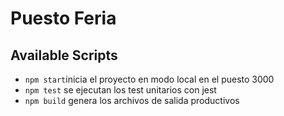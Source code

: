 # Puesto Feria
## Available Scripts

- `npm start`inicia el proyecto en modo local en el puesto 3000
- `npm test` se ejecutan los test unitarios con jest
- `npm build` genera los archivos de salida productivos
